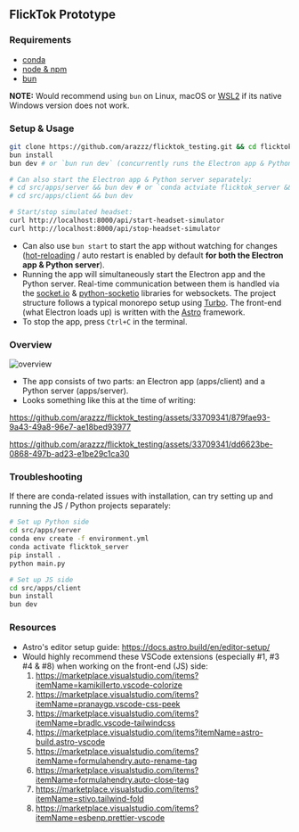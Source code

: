 ## FlickTok Prototype

### Requirements

- [conda](https://www.anaconda.com/download/success)
- [node & npm](https://nodejs.org/)
- [bun](https://bun.sh/)

**NOTE:** Would recommend using `bun` on Linux, macOS or [WSL2](https://learn.microsoft.com/en-us/windows/wsl/install) if its native Windows version does not work.

### Setup & Usage

```bash
git clone https://github.com/arazzz/flicktok_testing.git && cd flicktok_testing && git switch new/prototype-uv-async
bun install
bun dev # or `bun run dev` (concurrently runs the Electron app & Python server)

# Can also start the Electron app & Python server separately:
# cd src/apps/server && bun dev # or `conda actviate flicktok_server && python main.py`
# cd src/apps/client && bun dev

# Start/stop simulated headset:
curl http://localhost:8000/api/start-headset-simulator
curl http://localhost:8000/api/stop-headset-simulator
```

- Can also use `bun start` to start the app without watching for changes ([hot-reloading](https://preview.redd.it/hot-reloading-edit-and-continue-for-flask-v0-pv9ldkgmijr81.gif?width=702&auto=webp&s=2912b0ce833a01871ed941eae514cf1e7388b4d5) / auto restart is enabled by default **for both the Electron app & Python server**).
- Running the app will simultaneously start the Electron app and the Python server. Real-time communication between them is handled via the [socket.io](https://socket.io/) & [python-socketio](https://python-socketio.readthedocs.io/en/stable/) libraries for websockets. The project structure follows a typical monorepo setup using [Turbo](https://turbo.build/). The front-end (what Electron loads up) is written with the [Astro](https://astro.build/) framework.
- To stop the app, press `Ctrl+C` in the terminal.

### Overview

![overview](https://github.com/arazzz/fliktok_testing/assets/33709341/81a025d1-3cd1-42d2-a421-50ccbac643c5)

- The app consists of two parts: an Electron app (apps/client) and a Python server (apps/server).
- Looks something like this at the time of writing:


https://github.com/arazzz/flicktok_testing/assets/33709341/879fae93-9a43-49a8-96e7-ae18bed93977



https://github.com/arazzz/flicktok_testing/assets/33709341/dd6623be-0868-497b-ad23-e1be29c1ca30


### Troubleshooting

If there are conda-related issues with installation, can try setting up and running the JS / Python projects separately:

```bash
# Set up Python side
cd src/apps/server
conda env create -f environment.yml
conda activate flicktok_server
pip install .
python main.py

# Set up JS side
cd src/apps/client
bun install
bun dev
```

### Resources

- Astro's editor setup guide: https://docs.astro.build/en/editor-setup/
- Would highly recommend these VSCode extensions (especially #1, #3 #4 & #8) when working on the front-end (JS) side:
  1. https://marketplace.visualstudio.com/items?itemName=kamikillerto.vscode-colorize
  2. https://marketplace.visualstudio.com/items?itemName=pranaygp.vscode-css-peek
  3. https://marketplace.visualstudio.com/items?itemName=bradlc.vscode-tailwindcss
  4. https://marketplace.visualstudio.com/items?itemName=astro-build.astro-vscode
  5. https://marketplace.visualstudio.com/items?itemName=formulahendry.auto-rename-tag
  6. https://marketplace.visualstudio.com/items?itemName=formulahendry.auto-close-tag
  7. https://marketplace.visualstudio.com/items?itemName=stivo.tailwind-fold
  8. https://marketplace.visualstudio.com/items?itemName=esbenp.prettier-vscode
